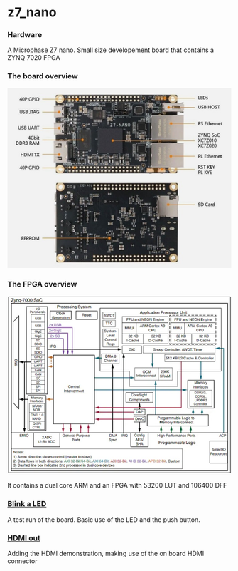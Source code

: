 # z7_nano

### Hardware
A Microphase Z7 nano. Small size developement board that contains a ZYNQ 7020 FPGA

### The board overview
![Board](/img/z7_nano_board.jpg)

### The FPGA overview
![FPGA](/img/zynq_7000_architecture.jpg)

It contains a dual core ARM and an FPGA with 53200 LUT and 106400 DFF

### [Blink a LED](/led_blink)
A test run of the board. Basic use of the LED and the push button.

### [HDMI out](/hdmi_tx)
Adding the HDMI demonstration, making use of the on board HDMI connector